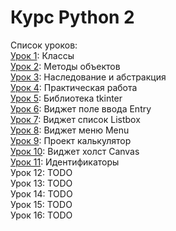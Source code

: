 # Курс Python 2

Список уроков:  
[Урок 1](lesson01_classes): Классы  
[Урок 2](lesson02_methods): Методы объектов  
[Урок 3](lesson03_inherit): Наследование и абстракция  
[Урок 4](lesson04_practice): Практическая работа  
[Урок 5](lesson05_tkinter): Библиотека tkinter  
[Урок 6](lesson06_entry): Виджет поле ввода Entry  
[Урок 7](lesson07_listbox): Виджет список Listbox  
[Урок 8](lesson08_menu): Виджет меню Menu  
[Урок 9](lesson09_project): Проект калькулятор  
[Урок 10](lesson10_canvas): Виджет холст Canvas  
[Урок 11](lesson11_identifiers): Идентификаторы  
Урок 12: TODO  
Урок 13: TODO  
Урок 14: TODO  
Урок 15: TODO  
Урок 16: TODO  
